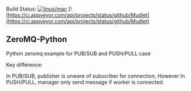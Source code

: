 Build Status: [![linux/mac](https://travis-ci.org/quiltdata/quilt-compiler.svg?branch=master)](https://travis-ci.org/quiltdata/quilt-compiler) [![https://ci.appveyor.com/api/projects/status/github/Mudlet](https://ci.appveyor.com/api/projects/status/github/Mudlet) 


## ZeroMQ-Python

Python zeromq example for PUB/SUB and PUSH/PULL case

Key difference:

In PUB/SUB, publisher is unware of subscriber for connection,
However In PUSH/PULL, manager only send message if worker is connected.
